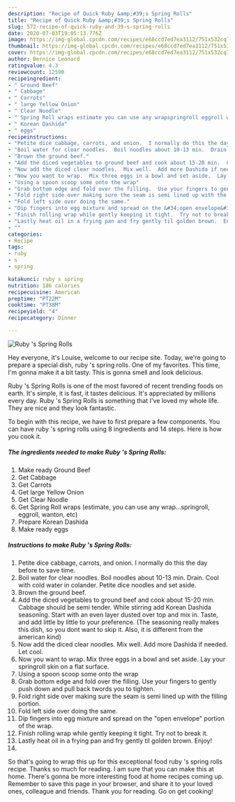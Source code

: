 ```yaml
---
description: "Recipe of Quick Ruby &amp;#39;s Spring Rolls"
title: "Recipe of Quick Ruby &amp;#39;s Spring Rolls"
slug: 572-recipe-of-quick-ruby-and-39-s-spring-rolls
date: 2020-07-03T19:05:13.776Z
image: https://img-global.cpcdn.com/recipes/e68ccd7ed7ea3112/751x532cq70/ruby-s-spring-rolls-recipe-main-photo.jpg
thumbnail: https://img-global.cpcdn.com/recipes/e68ccd7ed7ea3112/751x532cq70/ruby-s-spring-rolls-recipe-main-photo.jpg
cover: https://img-global.cpcdn.com/recipes/e68ccd7ed7ea3112/751x532cq70/ruby-s-spring-rolls-recipe-main-photo.jpg
author: Bernice Leonard
ratingvalue: 4.3
reviewcount: 12590
recipeingredient:
- " Ground Beef"
- " Cabbage"
- " Carrots"
- " large Yellow Onion"
- " Clear Noodle"
- " Spring Roll wraps estimate you can use any wrapspringroll eggroll wanton etc"
- " Korean Dashida"
- " eggs"
recipeinstructions:
- "Petite dice cabbage, carrots, and onion.  I normally do this the day before to save time."
- "Boil water for clear noodles.  Boil noodles about 10-13 min.  Drain.  Cool with cold water in colander.  Petite dice noodles and set aside."
- "Brown the ground beef."
- "Add the diced vegetables to ground beef and cook about 15-20 min.  Cabbage should be semi tender.  While stirring add Korean Dashida seasoning.  Start with an even layer dusted over top and mix in.  Taste, and add little by little to your preference.  (The seasoning really makes this dish, so you dont want to skip it.  Also, it is different from the american kind)"
- "Now add the diced clear noodles.  Mix well.  Add more Dashida if needed.  Let cool."
- "Now you want to wrap.  Mix three eggs in a bowl and set aside.  Lay your springroll skin on a flat surface."
- "Using a spoon scoop some onto the wrap"
- "Grab bottom edge and fold over the filling.  Use your fingers to gently push down and pull back twords you to tighten."
- "Fold right side over making sure the seam is semi lined up with the filling portion."
- "Fold left side over doing the same."
- "Dip fingers into egg mixture and spread on the &#34;open envelope&#34; portion of the wrap."
- "Finish rolling wrap while gently keeping it tight.  Try not to break it."
- "Lastly heat oil in a frying pan and fry gently til golden brown.  Enjoy!"
- ""
categories:
- Recipe
tags:
- ruby
- s
- spring

katakunci: ruby s spring 
nutrition: 186 calories
recipecuisine: American
preptime: "PT22M"
cooktime: "PT38M"
recipeyield: "4"
recipecategory: Dinner

---
```



![Ruby &#39;s Spring Rolls](https://img-global.cpcdn.com/recipes/e68ccd7ed7ea3112/751x532cq70/ruby-s-spring-rolls-recipe-main-photo.jpg)

Hey everyone, it's Louise, welcome to our recipe site. Today, we're going to prepare a special dish, ruby &#39;s spring rolls. One of my favorites. This time, I'm gonna make it a bit tasty. This is gonna smell and look delicious.

Ruby &#39;s Spring Rolls is one of the most favored of recent trending foods on earth. It's simple, it is fast, it tastes delicious. It's appreciated by millions every day. Ruby &#39;s Spring Rolls is something that I've loved my whole life. They are nice and they look fantastic.




To begin with this recipe, we have to first prepare a few components. You can have ruby &#39;s spring rolls using 8 ingredients and 14 steps. Here is how you cook it.

<!--inarticleads1-->

##### The ingredients needed to make Ruby &#39;s Spring Rolls:

1. Make ready  Ground Beef
1. Get  Cabbage
1. Get  Carrots
1. Get  large Yellow Onion
1. Get  Clear Noodle
1. Get  Spring Roll wraps (estimate, you can use any wrap...springroll, eggroll, wanton, etc)
1. Prepare  Korean Dashida
1. Make ready  eggs




<!--inarticleads2-->

##### Instructions to make Ruby &#39;s Spring Rolls:

1. Petite dice cabbage, carrots, and onion.  I normally do this the day before to save time.
1. Boil water for clear noodles.  Boil noodles about 10-13 min.  Drain.  Cool with cold water in colander.  Petite dice noodles and set aside.
1. Brown the ground beef.
1. Add the diced vegetables to ground beef and cook about 15-20 min.  Cabbage should be semi tender.  While stirring add Korean Dashida seasoning.  Start with an even layer dusted over top and mix in.  Taste, and add little by little to your preference.  (The seasoning really makes this dish, so you dont want to skip it.  Also, it is different from the american kind)
1. Now add the diced clear noodles.  Mix well.  Add more Dashida if needed.  Let cool.
1. Now you want to wrap.  Mix three eggs in a bowl and set aside.  Lay your springroll skin on a flat surface.
1. Using a spoon scoop some onto the wrap
1. Grab bottom edge and fold over the filling.  Use your fingers to gently push down and pull back twords you to tighten.
1. Fold right side over making sure the seam is semi lined up with the filling portion.
1. Fold left side over doing the same.
1. Dip fingers into egg mixture and spread on the &#34;open envelope&#34; portion of the wrap.
1. Finish rolling wrap while gently keeping it tight.  Try not to break it.
1. Lastly heat oil in a frying pan and fry gently til golden brown.  Enjoy!
1. 




So that's going to wrap this up for this exceptional food ruby &#39;s spring rolls recipe. Thanks so much for reading. I am sure that you can make this at home. There's gonna be more interesting food at home recipes coming up. Remember to save this page in your browser, and share it to your loved ones, colleague and friends. Thank you for reading. Go on get cooking!
